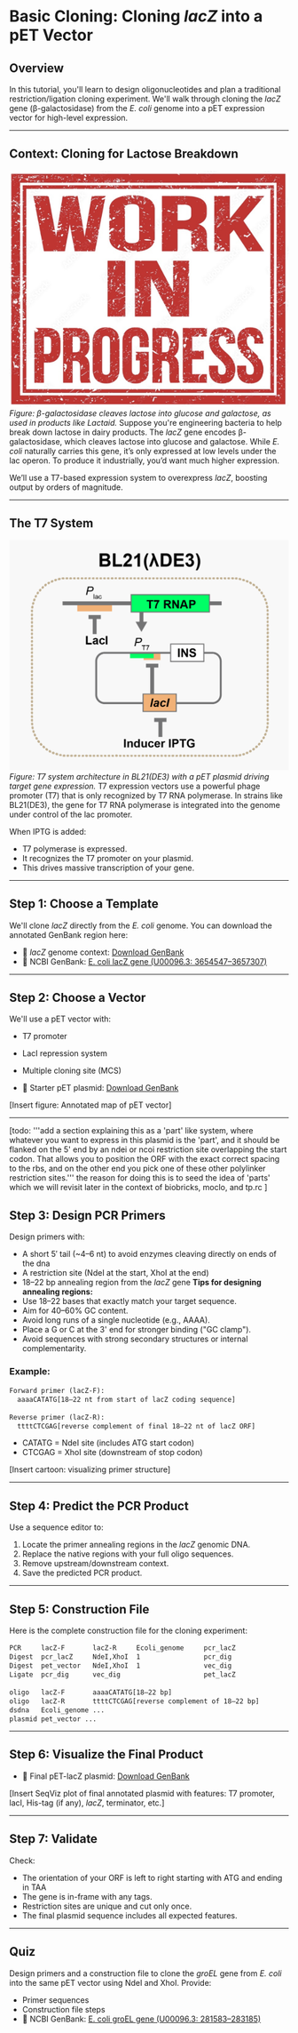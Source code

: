 # Basic Cloning: Cloning *lacZ* into a pET Vector

## Overview
In this tutorial, you'll learn to design oligonucleotides and plan a traditional restriction/ligation cloning experiment. We'll walk through cloning the *lacZ* gene (β-galactosidase) from the *E. coli* genome into a pET expression vector for high-level expression.

---

## Context: Cloning for Lactose Breakdown
![Lactose breakdown by β-galactosidase](images/lacZ_lactaid_diagram.png)
*Figure: β-galactosidase cleaves lactose into glucose and galactose, as used in products like Lactaid.*
Suppose you're engineering bacteria to help break down lactose in dairy products. The *lacZ* gene encodes β-galactosidase, which cleaves lactose into glucose and galactose. While *E. coli* naturally carries this gene, it’s only expressed at low levels under the lac operon. To produce it industrially, you’d want much higher expression.

We’ll use a T7-based expression system to overexpress *lacZ*, boosting output by orders of magnitude.

---

## The T7 System
![T7 expression system](images/t7_expression_diagram.png)
*Figure: T7 system architecture in BL21(DE3) with a pET plasmid driving target gene expression.*
T7 expression vectors use a powerful phage promoter (T7) that is only recognized by T7 RNA polymerase. In strains like BL21(DE3), the gene for T7 RNA polymerase is integrated into the genome under control of the lac promoter.

When IPTG is added:

- T7 polymerase is expressed.
- It recognizes the T7 promoter on your plasmid.
- This drives massive transcription of your gene.

---

## Step 1: Choose a Template
We'll clone *lacZ* directly from the *E. coli* genome. You can download the annotated GenBank region here:

- 📄 *lacZ* genome context: [Download GenBank](lacZ_genome_context.gb)
- 🔗 NCBI GenBank: [E. coli lacZ gene (U00096.3: 3654547–3657307)](https://www.ncbi.nlm.nih.gov/nuccore/U00096.3?report=genbank&from=3654547&to=3657307)

---

## Step 2: Choose a Vector
We'll use a pET vector with:
- T7 promoter
- LacI repression system
- Multiple cloning site (MCS)

- 📄 Starter pET plasmid: [Download GenBank](pet_vector.gb)

[Insert figure: Annotated map of pET vector]

---

[todo:  '''add a section explaining this as a 'part' like system, where whatever you want to express in this plasmid is the 'part', and it should be flanked on the 5' end by an ndei or ncoi restriction site overlapping the start codon.  That allows you to position the ORF with the exact correct spacing to the rbs, and on the other end you pick one of these other polylinker restriction sites.'''
the reason for doing this is to seed the idea of 'parts' which we will revisit later in the context of biobricks, moclo, and tp.rc  ]

## Step 3: Design PCR Primers
Design primers with:
- A short 5′ tail (~4–6 nt) to avoid enzymes cleaving directly on ends of the dna
- A restriction site (NdeI at the start, XhoI at the end)
- 18–22 bp annealing region from the *lacZ* gene
**Tips for designing annealing regions:**
- Use 18–22 bases that exactly match your target sequence.
- Aim for 40–60% GC content.
- Avoid long runs of a single nucleotide (e.g., AAAA).
- Place a G or C at the 3' end for stronger binding ("GC clamp").
- Avoid sequences with strong secondary structures or internal complementarity.
  
### Example:
```
Forward primer (lacZ-F):
  aaaaCATATG[18–22 nt from start of lacZ coding sequence]

Reverse primer (lacZ-R):
  ttttCTCGAG[reverse complement of final 18–22 nt of lacZ ORF]
```

- CATATG = NdeI site (includes ATG start codon)
- CTCGAG = XhoI site (downstream of stop codon)

[Insert cartoon: visualizing primer structure]

---

## Step 4: Predict the PCR Product
Use a sequence editor to:
1. Locate the primer annealing regions in the *lacZ* genomic DNA.
2. Replace the native regions with your full oligo sequences.
3. Remove upstream/downstream context.
4. Save the predicted PCR product.

---

## Step 5: Construction File

Here is the complete construction file for the cloning experiment:

```
PCR     lacZ-F       lacZ-R     Ecoli_genome     pcr_lacZ
Digest  pcr_lacZ     NdeI,XhoI  1                pcr_dig
Digest  pet_vector   NdeI,XhoI  1                vec_dig
Ligate  pcr_dig      vec_dig                     pet_lacZ

oligo   lacZ-F       aaaaCATATG[18–22 bp]
oligo   lacZ-R       ttttCTCGAG[reverse complement of 18–22 bp]
dsdna   Ecoli_genome ...
plasmid pet_vector ...
```

---

## Step 6: Visualize the Final Product

- 📄 Final pET-lacZ plasmid: [Download GenBank](pet_lacZ.gb)

[Insert SeqViz plot of final annotated plasmid with features: T7 promoter, lacI, His-tag (if any), *lacZ*, terminator, etc.]

---

## Step 7: Validate

Check:

- The orientation of your ORF is left to right starting with ATG and ending in TAA
- The gene is in-frame with any tags.
- Restriction sites are unique and cut only once.
- The final plasmid sequence includes all expected features.

---

## Quiz

Design primers and a construction file to clone the *groEL* gene from *E. coli* into the same pET vector using NdeI and XhoI. Provide:
- Primer sequences
- Construction file steps
- 🔗 NCBI GenBank: [E. coli groEL gene (U00096.3: 281583–283185)](https://www.ncbi.nlm.nih.gov/nuccore/U00096.3?report=genbank&from=281583&to=283185)
